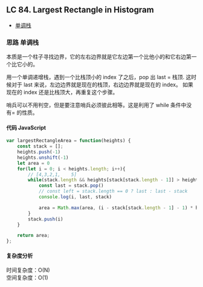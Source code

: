 ## LC 84. Largest Rectangle in Histogram

- [单调栈](#思路-单调栈)

### 思路 单调栈

本质是一个柱子寻找边界，它的左右边界就是它左边第一个比他小的和它右边第一个比它小的。

用一个单调递增栈，遇到一个比栈顶小的 index 了之后，pop 出 last = 栈顶.
这时候对于 last 来说，左边边界就是现在的栈顶，右边边界就是现在的 index。
如果现在的 index 还是比栈顶大，再重复这个步骤。

哨兵可以不用判空，但是要注意哨兵必须彼此相等。这是利用了 while 条件中没有= 的性质。

#### 代码 JavaScript

```JavaScript
var largestRectangleArea = function(heights) {
    const stack = [];
    heights.push(-1)
    heights.unshift(-1)
    let area = 0
    for(let i = 0; i < heights.length; i++){
        // [4,3,2,1,    5]
        while(stack.length && heights[stack[stack.length - 1]] > heights[i]){
            const last = stack.pop()
            // const left = stack.length == 0 ? last : last - stack
            console.log(i, last, stack)

            area = Math.max(area, (i - stack[stack.length - 1] - 1) * heights[last])
        }
        stack.push(i)
    }

    return area;
};


```

#### 复杂度分析

时间复杂度：O(N) </br>
空间复杂度：O(1)
